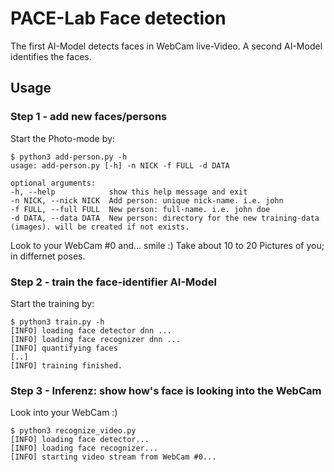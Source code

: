 # PACE-Lab Face detection #
The first AI-Model detects faces in WebCam live-Video. A second AI-Model identifies the faces.

## Usage

### Step 1 - add new faces/persons
Start the Photo-mode by:

    $ python3 add-person.py -h
    usage: add-person.py [-h] -n NICK -f FULL -d DATA

    optional arguments:
    -h, --help            show this help message and exit
    -n NICK, --nick NICK  Add person: unique nick-name. i.e. john
    -f FULL, --full FULL  New person: full-name. i.e. john doe
    -d DATA, --data DATA  New person: directory for the new training-data (images). will be created if not exists.

Look to your WebCam #0 and... smile :) Take about 10 to 20 Pictures of you; in differnet poses.


### Step 2 - train the face-identifier AI-Model
Start the training by:

    $ python3 train.py -h
    [INFO] loading face detector dnn ...
    [INFO] loading face recognizer dnn ...
    [INFO] quantifying faces
    [..]
    [INFO] training finished.

### Step 3 - Inferenz: show how's face is looking into the WebCam
Look into your WebCam  :)


    $ python3 recognize_video.py 
    [INFO] loading face detector...
    [INFO] loading face recognizer...
    [INFO] starting video stream from WebCam #0...
